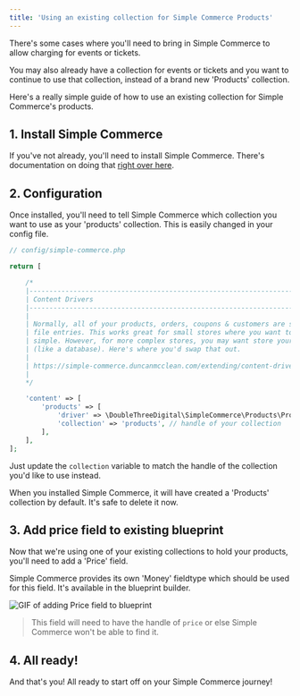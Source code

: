```yaml
---
title: 'Using an existing collection for Simple Commerce Products'
---
```


There's some cases where you'll need to bring in Simple Commerce to allow charging for events or tickets.

You may also already have a collection for events or tickets and you want to continue to use that collection, instead of a brand new 'Products' collection.

Here's a really simple guide of how to use an existing collection for Simple Commerce's products.

## 1. Install Simple Commerce

If you've not already, you'll need to install Simple Commerce. There's documentation on doing that [right over here](https://simple-commerce.duncanmcclean.com/installation#standard-install).

## 2. Configuration

Once installed, you'll need to tell Simple Commerce which collection you want to use as your 'products' collection. This is easily changed in your config file.

```php
// config/simple-commerce.php

return [

    /*
    |--------------------------------------------------------------------------
    | Content Drivers
    |--------------------------------------------------------------------------
    |
    | Normally, all of your products, orders, coupons & customers are stored as flat
    | file entries. This works great for small stores where you want to keep everything
    | simple. However, for more complex stores, you may want store your data somewhere else
    | (like a database). Here's where you'd swap that out.
    |
    | https://simple-commerce.duncanmcclean.com/extending/content-drivers
    |
    */

    'content' => [
        'products' => [
            'driver' => \DoubleThreeDigital\SimpleCommerce\Products\Product::class,
            'collection' => 'products', // handle of your collection
        ],
    ],
];
```

Just update the `collection` variable to match the handle of the collection you'd like to use instead.

When you installed Simple Commerce, it will have created a 'Products' collection by default. It's safe to delete it now.

## 3. Add price field to existing blueprint

Now that we're using one of your existing collections to hold your products, you'll need to add a 'Price' field.

Simple Commerce provides its own 'Money' fieldtype which should be used for this field. It's available in the blueprint builder.

![GIF of adding Price field to blueprint](/assets/add-price-field-to-blueprint-compressed.gif)

> This field will need to have the handle of `price` or else Simple Commerce won't be able to find it.

## 4. All ready!

And that's you! All ready to start off on your Simple Commerce journey!
